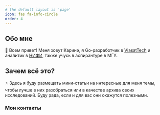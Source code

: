 ```yaml
---
# the default layout is 'page'
icon: fas fa-info-circle
order: 4
---
```

## Обо мне 
🙌 Всем привет! Меня зовут Каринэ, я Go-разработчик в [ViasatTech](https://viasat.ru/) и аналитик в [НИФИ](https://www.nifi.ru/ru/), также учусь в аспирантуре в МГУ. 

## Зачем всё это?
⭐ Здесь я буду размещать мини-статьи на интересные для меня темы, чтобы лучше в них разобраться или в качестве архива своих исследований. Буду рада, если и для вас они окажутся полезными.

### Мои контакты
